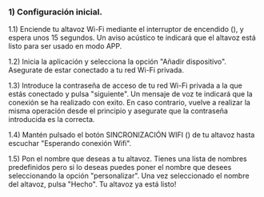 ### 1) Configuración inicial.

1.1) Enciende tu altavoz Wi-Fi mediante el interruptor de encendido (), y espera unos 15 segundos. Un aviso acústico te indicará que el altavoz está listo para ser usado en modo APP.

1.2) Inicia la aplicación y selecciona la opción "Añadir dispositivo". Asegurate de estar conectado a tu red Wi-Fi privada.

1.3) Introduce la contraseña de acceso de tu red Wi-Fi privada a la que estás conectado y pulsa "siguiente". Un mensaje de voz te indicará que la conexión se ha realizado con exito. En caso contrario, vuelve a realizar la misma operación desde el principio y asegurate que la contraseña introducida es la correcta.

1.4) Mantén pulsado el botón SINCRONIZACIÓN WIFI () de tu altavoz hasta escuchar "Esperando conexión Wifi".

1.5) Pon el nombre que deseas a tu altavoz. Tienes una lista de nombres predefinidos pero si lo deseas puedes poner el nombre que desees seleccionando la opción "personalizar". Una vez seleccionado el nombre del altavoz, pulsa "Hecho". Tu altavoz ya está listo!
